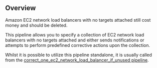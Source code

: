 ## Overview

Amazon EC2 network load balancers with no targets attached still cost money and should be deleted.

This pipeline allows you to specify a collection of EC2 network load balancers with no targets attached and either sends notifications or attempts to perform predefined corrective actions upon the collection.

Whilst it is possible to utilize this pipeline standalone, it is usually called from the [correct_one_ec2_network_load_balancer_if_unused pipeline](https://hub.flowpipe.io/mods/turbot/aws_thrifty/pipelines/aws_thrifty.pipeline.correct_one_ec2_network_load_balancer_if_unused).
